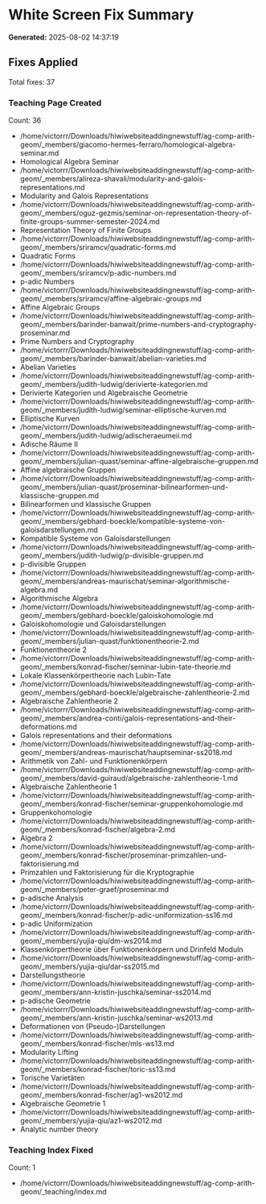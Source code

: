 # White Screen Fix Summary
**Generated:** 2025-08-02 14:37:19

## Fixes Applied
Total fixes: 37

### Teaching Page Created
Count: 36
- /home/victorrr/Downloads/hiwiwebsiteaddingnewstuff/ag-comp-arith-geom/_members/giacomo-hermes-ferraro/homological-algebra-seminar.md
- Homological Algebra Seminar
- /home/victorrr/Downloads/hiwiwebsiteaddingnewstuff/ag-comp-arith-geom/_members/alireza-shavali/modularity-and-galois-representations.md
- Modularity and Galois Representations
- /home/victorrr/Downloads/hiwiwebsiteaddingnewstuff/ag-comp-arith-geom/_members/oguz-gezmis/seminar-on-representation-theory-of-finite-groups-summer-semester-2024.md
- Representation Theory of Finite Groups
- /home/victorrr/Downloads/hiwiwebsiteaddingnewstuff/ag-comp-arith-geom/_members/sriramcv/quadratic-forms.md
- Quadratic Forms
- /home/victorrr/Downloads/hiwiwebsiteaddingnewstuff/ag-comp-arith-geom/_members/sriramcv/p-adic-numbers.md
- p-adic Numbers
- /home/victorrr/Downloads/hiwiwebsiteaddingnewstuff/ag-comp-arith-geom/_members/sriramcv/affine-algebraic-groups.md
- Affine Algebraic Groups
- /home/victorrr/Downloads/hiwiwebsiteaddingnewstuff/ag-comp-arith-geom/_members/barinder-banwait/prime-numbers-and-cryptography-proseminar.md
- Prime Numbers and Cryptography
- /home/victorrr/Downloads/hiwiwebsiteaddingnewstuff/ag-comp-arith-geom/_members/barinder-banwait/abelian-varieties.md
- Abelian Varieties
- /home/victorrr/Downloads/hiwiwebsiteaddingnewstuff/ag-comp-arith-geom/_members/judith-ludwig/derivierte-kategorien.md
- Derivierte Kategorien und Algebraische Geometrie
- /home/victorrr/Downloads/hiwiwebsiteaddingnewstuff/ag-comp-arith-geom/_members/judith-ludwig/seminar-elliptische-kurven.md
- Elliptische Kurven
- /home/victorrr/Downloads/hiwiwebsiteaddingnewstuff/ag-comp-arith-geom/_members/judith-ludwig/adischeraeumeii.md
- Adische Räume II
- /home/victorrr/Downloads/hiwiwebsiteaddingnewstuff/ag-comp-arith-geom/_members/julian-quast/seminar-affine-algebraische-gruppen.md
- Affine algebraische Gruppen
- /home/victorrr/Downloads/hiwiwebsiteaddingnewstuff/ag-comp-arith-geom/_members/julian-quast/proseminar-bilinearformen-und-klassische-gruppen.md
- Bilinearformen und klassische Gruppen
- /home/victorrr/Downloads/hiwiwebsiteaddingnewstuff/ag-comp-arith-geom/_members/gebhard-boeckle/kompatible-systeme-von-galoisdarstellungen.md
- Kompatible Systeme von Galoisdarstellungen
- /home/victorrr/Downloads/hiwiwebsiteaddingnewstuff/ag-comp-arith-geom/_members/judith-ludwig/p-divisible-gruppen.md
- p-divisible Gruppen
- /home/victorrr/Downloads/hiwiwebsiteaddingnewstuff/ag-comp-arith-geom/_members/andreas-maurischat/seminar-algorithmische-algebra.md
- Algorithmische Algebra
- /home/victorrr/Downloads/hiwiwebsiteaddingnewstuff/ag-comp-arith-geom/_members/gebhard-boeckle/galoiskohomologie.md
- Galoiskohomologie und Galoisdarstellungen
- /home/victorrr/Downloads/hiwiwebsiteaddingnewstuff/ag-comp-arith-geom/_members/julian-quast/funktionentheorie-2.md
- Funktionentheorie 2
- /home/victorrr/Downloads/hiwiwebsiteaddingnewstuff/ag-comp-arith-geom/_members/konrad-fischer/seminar-lubin-tate-theorie.md
- Lokale Klassenkörpertheorie nach Lubin-Tate
- /home/victorrr/Downloads/hiwiwebsiteaddingnewstuff/ag-comp-arith-geom/_members/gebhard-boeckle/algebraische-zahlentheorie-2.md
- Algebraische Zahlentheorie 2
- /home/victorrr/Downloads/hiwiwebsiteaddingnewstuff/ag-comp-arith-geom/_members/andrea-conti/galois-representations-and-their-deformations.md
- Galois representations and their deformations
- /home/victorrr/Downloads/hiwiwebsiteaddingnewstuff/ag-comp-arith-geom/_members/andreas-maurischat/hauptseminar-ss2018.md
- Arithmetik von Zahl- und Funktionenkörpern
- /home/victorrr/Downloads/hiwiwebsiteaddingnewstuff/ag-comp-arith-geom/_members/david-guiraud/algebraische-zahlentheorie-1.md
- Algebraische Zahlentheorie 1
- /home/victorrr/Downloads/hiwiwebsiteaddingnewstuff/ag-comp-arith-geom/_members/konrad-fischer/seminar-gruppenkohomologie.md
- Gruppenkohomologie
- /home/victorrr/Downloads/hiwiwebsiteaddingnewstuff/ag-comp-arith-geom/_members/konrad-fischer/algebra-2.md
- Algebra 2
- /home/victorrr/Downloads/hiwiwebsiteaddingnewstuff/ag-comp-arith-geom/_members/konrad-fischer/proseminar-primzahlen-und-faktorisierung.md
- Primzahlen und Faktorisierung für die Kryptographie
- /home/victorrr/Downloads/hiwiwebsiteaddingnewstuff/ag-comp-arith-geom/_members/peter-graef/proseminar.md
- p-adische Analysis
- /home/victorrr/Downloads/hiwiwebsiteaddingnewstuff/ag-comp-arith-geom/_members/konrad-fischer/p-adic-uniformization-ss16.md
- p-adic Uniformization
- /home/victorrr/Downloads/hiwiwebsiteaddingnewstuff/ag-comp-arith-geom/_members/yujia-qiu/dm-ws2014.md
- Klassenkörpertheorie über Funktionenkörpern und Drinfeld Moduln
- /home/victorrr/Downloads/hiwiwebsiteaddingnewstuff/ag-comp-arith-geom/_members/yujia-qiu/dar-ss2015.md
- Darstellungstheorie
- /home/victorrr/Downloads/hiwiwebsiteaddingnewstuff/ag-comp-arith-geom/_members/ann-kristin-juschka/seminar-ss2014.md
- p-adische Geometrie
- /home/victorrr/Downloads/hiwiwebsiteaddingnewstuff/ag-comp-arith-geom/_members/ann-kristin-juschka/seminar-ws2013.md
- Deformationen von (Pseudo-)Darstellungen
- /home/victorrr/Downloads/hiwiwebsiteaddingnewstuff/ag-comp-arith-geom/_members/konrad-fischer/mls-ws13.md
- Modularity Lifting
- /home/victorrr/Downloads/hiwiwebsiteaddingnewstuff/ag-comp-arith-geom/_members/konrad-fischer/toric-ss13.md
- Torische Varietäten
- /home/victorrr/Downloads/hiwiwebsiteaddingnewstuff/ag-comp-arith-geom/_members/konrad-fischer/ag1-ws2012.md
- Algebraische Geometrie 1
- /home/victorrr/Downloads/hiwiwebsiteaddingnewstuff/ag-comp-arith-geom/_members/yujia-qiu/az1-ws2012.md
- Analytic number theory

### Teaching Index Fixed
Count: 1
- /home/victorrr/Downloads/hiwiwebsiteaddingnewstuff/ag-comp-arith-geom/_teaching/index.md
